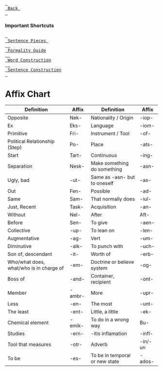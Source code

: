[<kbd> <br> Back <br> </kbd>][Back]

[Back]: https://metroman.me/en/balkeon/docs

### Important Shortcuts

[<kbd> <br> Sentence Pieces <br> </kbd>][StPs][<kbd> <br> Formality Guide <br> </kbd>][FmGi][<kbd> <br> Word Construction <br> </kbd>][WdCn][<kbd> <br> Sentence Construction <br> </kbd>][SnCo]

[StPs]: https://metroman.me/en/balkeon/docs/instructions/sentencepieces
[FmGi]: https://metroman.me/en/balkeon/docs/instructions/formalityregister
[WdCn]: https://metroman.me/en/balkeon/docs/instructions/wordconstruction
[SnCo]: https://metroman.me/en/balkeon/docs/instructions/sentences


# Affix Chart

| Definition                              | Affix   | Definition                    | Affix    |
| --------------------------------------- | ------- | ------------------------------ | -------- |
| Opposite                                | Nek-    | Nationality / Origin           | \-iop-   |
| Ex                                      | Eks-    | Language                       | \-iom-   |
| Primitive                               | Fri-    | Instrument / Tool              | \-of-    |
| Political Relationship (Step)           | Po-     | Place                          | \-ats-   |
| Start                                   | Tart-   | Continuous                     | \-ing-   |
| Separation                              | Nesk-   | Make something do something    | \-asn-   |
| Ugly, bad                               | \-ut-   | Same as -asn- but to oneself   | \-as-    |
| Out                                     | Fen-    | Possible                       | \-ad-    |
| Same                                    | Sam-    | That normally does             | \-iul-   |
| Just, Recent                            | Task-   | Acquisition                    | \-an-    |
| Without                                 | Nel-    | After                          | Aft-     |
| Before                                  | Sen-    | To give                        | \-aen-   |
| Collective                              | \-up-   | To lean on                     | \-len-   |
| Augmentative                            | \-ag-   | Vert                           | \-um-    |
| Diminutive                              | \-alk-  | To punch with                  | \-uch-   |
| Son of, descendant                      | \-it-   | Worth of                       | \-erb-   |
| Who/what does, what/who is in charge of | \-em-   | Doctrine or believe system     | \-og-    |
| Boss of                                 | \-and-  | Container, recipient           | \-ont-   |
| Member                                  | \-ambr- | More                           | \-upr-   |
| Less                                    | \-en-   | The most                       | \-unt-   |
| The least                               | \-ent-  | Little, a little               | \-ek-    |
| Chemical element                        | \-emik- | To do in a wrong way           | Bu-      |
| Studies                                 | \-ern-  | \-itis inflamation             | \-infl-  |
| Tool that measures                      | \-otr-  | Adverb                         | \-in/-un |
| To be                                   | \-es-   | To be in temporal or new state | \-ados-  |
